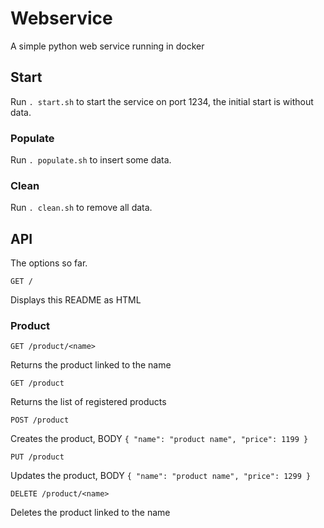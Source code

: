 # Webservice
A simple python web service running in docker

## Start
Run `. start.sh` to start the service on port 1234, the initial start is without data.

### Populate
Run `. populate.sh` to insert some data.

### Clean
Run `. clean.sh` to remove all data.

## API
The options so far.

```
GET /
```

Displays this README as HTML

### Product

```
GET /product/<name>
```

Returns the product linked to the name

```
GET /product
```

Returns the list of registered products

```
POST /product
```

Creates the product, BODY `{ "name": "product name", "price": 1199 }`

```
PUT /product
```

Updates the product, BODY `{ "name": "product name", "price": 1299 }`

```
DELETE /product/<name>
```

Deletes the product linked to the name
